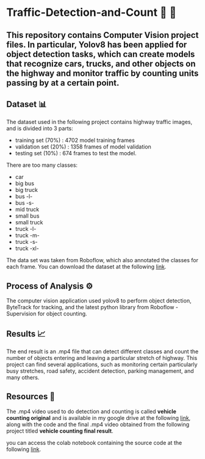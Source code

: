 # Traffic-Detection-and-Count 🚗 🚛

##  This repository contains Computer Vision project files. In particular, Yolov8 has been applied for object detection tasks, which can create models that recognize cars, trucks, and other objects on the highway and monitor traffic by counting units passing by at a certain point.

## Dataset 📊
The dataset used in the following project contains highway traffic images, and is divided into 3 parts:
- training set (70%) : 4702 model training frames
- validation set (20%) : 1358 frames of model validation
- testing set (10%) : 674 frames to test the model.

There are too many classes:
- car
- big bus
- big truck
- bus -l-
- bus -s-
- mid truck
- small bus
- small truck
- truck -l-
- truck -m-
- truck -s-
- truck -xl-

The data set was taken from Roboflow, which also annotated the classes for each frame.
You can download the dataset at the following [link]().

## Process of Analysis ⚙️
The computer vision application used yolov8 to perform object detection, ByteTrack for tracking, and the latest python library from Roboflow - Supervision for object counting.

## Results 📈
The end result is an .mp4 file that can detect different classes and count the number of objects entering and leaving a particular stretch of highway. 
This project can find several applications, such as monitoring certain particularly busy stretches, road safety, accident detection, parking management, and many others.

## Resources 💎
The .mp4 video used to do detection and counting is called __vehicle counting original__ and is available in my google drive at the following [link](https://drive.google.com/drive/folders/1MR0qf6GgHOVlcB59qc6Iw8vydiYvzB6n?usp=sharing), along with the code and the final .mp4 video obtained from the following project titled __vehicle counting final result__.

you can access the colab notebook containing the source code at the following [link](https://colab.research.google.com/drive/1UDXDHM_NAfgqgGEi2HjSY5h33yTHYiHf?usp=sharing).





